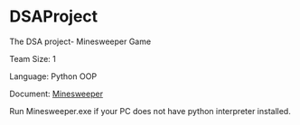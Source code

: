 # DSAProject
The DSA project- Minesweeper Game

Team Size: 1

Language: Python OOP

Document: [Minesweeper](https://docs.google.com/document/d/11YwGpDUXBjRhn0r0Ok1lNr86Ovoc-fjO/edit?usp=sharing&ouid=103407271699343461562&rtpof=true&sd=true)

Run Minesweeper.exe if your PC does not have python interpreter installed.
